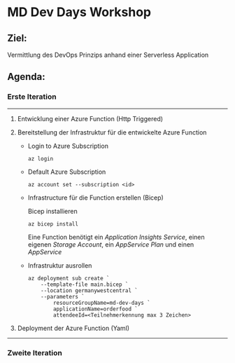 # MD Dev Days Workshop

## Ziel:
Vermittlung des DevOps Prinzips anhand einer Serverless Application 


## Agenda:

### Erste Iteration
---

1) Entwicklung einer Azure Function (Http Triggered)

1) Bereitstellung der Infrastruktur für die entwickelte Azure Function

    * Login to Azure Subscription
        ```
        az login
        ```
    * Default Azure Subscription
        ```
        az account set --subscription <id>
        ```
    * Infrastructure für die Function erstellen (Bicep)

        Bicep installieren
        ```
        az bicep install
        ```

        Eine Function benötigt ein *Application Insights Service*, einen eigenen *Storage Account*, ein *AppService Plan* und einen *AppService*
    
    * Infrastruktur ausrollen
        ```
        az deployment sub create `
            --template-file main.bicep `
            --location germanywestcentral `
            --parameters `
                resourceGroupName=md-dev-days `
                applicationName=orderfood `
                attendeeId=<Teilnehmerkennung max 3 Zeichen>
        ```

1) Deployment der Azure Function (Yaml)
---
### Zweite Iteration